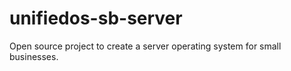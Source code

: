 unifiedos-sb-server
===================

Open source project to create a server operating system for small businesses.
